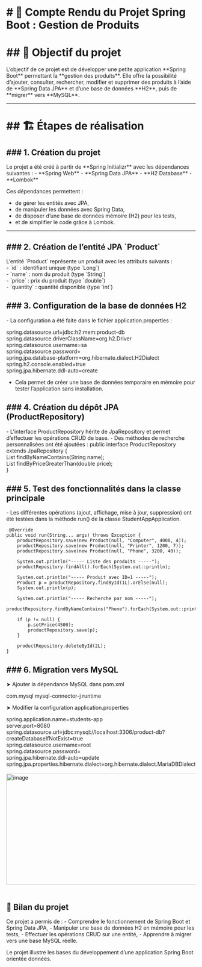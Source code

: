 <h1># 🧾 Compte Rendu du Projet Spring Boot : Gestion de Produits</h1>

<h1>## 🎯 Objectif du projet</h1>
L’objectif de ce projet est de développer une petite application **Spring Boot** permettant la **gestion des produits**.  
Elle offre la possibilité d’ajouter, consulter, rechercher, modifier et supprimer des produits à l’aide de **Spring Data JPA** et d’une base de données **H2**, puis de **migrer** vers **MySQL**.

---

<h1>## 🏗️ Étapes de réalisation</h1>

<h2>### 1. Création du projet</h2>
Le projet a été créé à partir de **Spring Initializr** avec les dépendances suivantes :
- **Spring Web**
- **Spring Data JPA**
- **H2 Database**
- **Lombok**

Ces dépendances permettent :
- de gérer les entités avec JPA,
- de manipuler les données avec Spring Data,
- de disposer d’une base de données mémoire (H2) pour les tests,
- et de simplifier le code grâce à Lombok.

---

<h2>### 2. Création de l’entité JPA `Product`</h2>
L’entité `Product` représente un produit avec les attributs suivants : <br>
- `id` : identifiant unique (type `Long`) <br>
- `name` : nom du produit (type `String`) <br>
- `price` : prix du produit (type `double`) <br>
- `quantity` : quantité disponible (type `int`)

<h2>### 3. Configuration de la base de données H2</h2>
- La configuration a été faite dans le fichier application.properties :  <br>

spring.datasource.url=jdbc:h2:mem:product-db <br>
spring.datasource.driverClassName=org.h2.Driver <br>
spring.datasource.username=sa <br>
spring.datasource.password= <br>
spring.jpa.database-platform=org.hibernate.dialect.H2Dialect <br>
spring.h2.console.enabled=true <br>
spring.jpa.hibernate.ddl-auto=create <br>

- Cela permet de créer une base de données temporaire en mémoire pour tester l’application sans installation.

<h2>### 4. Création du dépôt JPA (ProductRepository)</h2>
- L’interface ProductRepository hérite de JpaRepository et permet d’effectuer les opérations CRUD de base.
- Des méthodes de recherche personnalisées ont été ajoutées : 
  public interface ProductRepository extends JpaRepository<Product, Long> {  <br>
      List<Product> findByNameContains(String name); <br>
      List<Product> findByPriceGreaterThan(double price); <br>
  }

<h2>### 5. Test des fonctionnalités dans la classe principale</h2>
- Les différentes opérations (ajout, affichage, mise à jour, suppression) ont été testées dans la méthode run() de la classe StudentAppApplication.
    
     @Override
    public void run(String... args) throws Exception {
        productRepository.save(new Product(null, "Computer", 4000, 4));
        productRepository.save(new Product(null, "Printer", 1200, 7));
        productRepository.save(new Product(null, "Phone", 3200, 40));
    
        System.out.println("----- Liste des produits -----");
        productRepository.findAll().forEach(System.out::println);
    
        System.out.println("----- Produit avec ID=1 -----");
        Product p = productRepository.findById(1L).orElse(null);
        System.out.println(p);
    
        System.out.println("----- Recherche par nom -----");
        productRepository.findByNameContains("Phone").forEach(System.out::println);
    
        if (p != null) {
            p.setPrice(4500);
            productRepository.save(p);
        }
    
        productRepository.deleteById(2L);
    }

<h2>### 6. Migration vers MySQL</h2>
➤ Ajouter la dépendance MySQL dans pom.xml
<p>
<dependency>
    <groupId>com.mysql</groupId>
    <artifactId>mysql-connector-j</artifactId>
    <scope>runtime</scope>
</dependency></p>

➤ Modifier la configuration application.properties


spring.application.name=students-app <br>
server.port=8080 <br>
spring.datasource.url=jdbc:mysql://localhost:3306/product-db?createDatabaseIfNotExist=true <br>
spring.datasource.username=root <br>
spring.datasource.password= <br>
spring.jpa.hibernate.ddl-auto=update <br>
spring.jpa.properties.hibernate.dialect=org.hibernate.dialect.MariaDBDialect <br> <br>
<img width="547" height="295" alt="image" src="https://github.com/user-attachments/assets/39fadd03-558d-4527-ba1b-ea6dd9d817f8" /> <br><br>




<h2>🧠 Bilan du projet</h2>
Ce projet a permis de :
- Comprendre le fonctionnement de Spring Boot et Spring Data JPA,
- Manipuler une base de données H2 en mémoire pour les tests,
- Effectuer les opérations CRUD sur une entité,
- Apprendre à migrer vers une base MySQL réelle.

Le projet illustre les bases du développement d’une application Spring Boot orientée données. 


